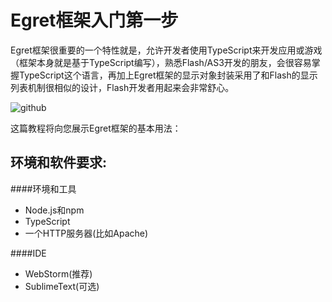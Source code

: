 Egret框架入门第一步
===============

Egret框架很重要的一个特性就是，允许开发者使用TypeScript来开发应用或游戏（框架本身就是基于TypeScript编写），熟悉Flash/AS3开发的朋友，会很容易掌握TypeScript这个语言，再加上Egret框架的显示对象封装采用了和Flash的显示列表机制很相似的设计，Flash开发者用起来会非常舒心。

![github](https://raw.githubusercontent.com/NeoGuo/html5-documents/master/egret/images/egret-logo.png "Egret")

这篇教程将向您展示Egret框架的基本用法：

环境和软件要求:
----------------------------

####环境和工具
* Node.js和npm
* TypeScript
* 一个HTTP服务器(比如Apache)

####IDE
* WebStorm(推荐)
* SublimeText(可选)